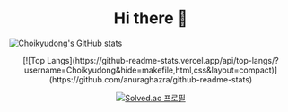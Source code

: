 <div align=center><h1>Hi there 👋</h1></div>

[![Choikyudong's GitHub stats](https://github-readme-stats.vercel.app/api?username=Choikyudong)](https://github.com/anuraghazra/github-readme-stats)
<div align=center>
[![Top Langs](https://github-readme-stats.vercel.app/api/top-langs/?username=Choikyudong&hide=makefile,html,css&layout=compact)](https://github.com/anuraghazra/github-readme-stats)
  
[![Solved.ac 프로필](http://mazassumnida.wtf/api/v2/generate_badge?boj=slgmmg)](https://solved.ac/slgmmg)
</div>
